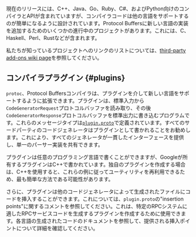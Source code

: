 現在のリリースには、C++、Java、Go、Ruby、C\#、およびPython向けのコンパイラとAPIが含まれていますが、コンパイラコードは他の言語をサポートするのが簡単になるように設計されています。Protocol Buffersに新しい言語の実装を追加するためのいくつかの進行中のプロジェクトがあります。これには、C、Haskell、Perl、Rustなどが含まれます。

私たちが知っているプロジェクトへのリンクのリストについては、[third-party add-ons wiki page](https://github.com/protocolbuffers/protobuf/blob/main/docs/third_party.md)を参照してください。

## コンパイラプラグイン {#plugins}

`protoc`、Protocol Buffersコンパイラは、プラグインを介して新しい言語をサポートするように拡張できます。プラグインは、標準入力から`CodeGeneratorRequest`プロトコルバッファを読み取り、その後`CodeGeneratorResponse`プロトコルバッファを標準出力に書き込むプログラムです。これらのメッセージタイプは[`plugin.proto`](/reference/cpp/api-docs/google.protobuf.compiler.plugin.pb)で定義されています。すべてのサードパーティのコードジェネレータはプラグインとして書かれることをお勧めします。これにより、すべてのジェネレータが一貫したインターフェースを提供し、単一のパーサー実装を共有できます。

プラグインは任意のプログラミング言語で書くことができますが、Googleが所有するプラグインはC++で書かれています。独自のプラグインを作成する場合は、C++を使用すると、これらの例に従ってユーティリティを再利用できるため、最も簡単な方法である可能性があります。

さらに、プラグインは他のコードジェネレータによって生成されたファイルにコードを挿入することができます。これについては、`plugin.proto`の\"insertion points\"に関するコメントを参照してください。これは、特定のRPCシステムに適したRPCサービスコードを生成するプラグインを作成するために使用できます。各言語の生成されたコードのドキュメントを参照して、提供される挿入ポイントについて詳細を確認してください。
